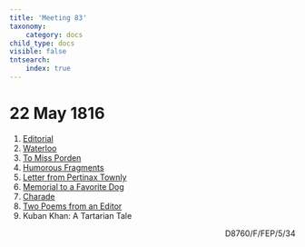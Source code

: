 ```yaml
---
title: 'Meeting 83'
taxonomy:
    category: docs
child_type: docs
visible: false
tntsearch:
    index: true
---
```


# 22 May 1816

1. [Editorial](editorial)  
2. [Waterloo](waterloo)
3. [To Miss Porden](adieu)
4. [Humorous Fragments](humour)
5. [Letter from Pertinax Townly](pertinax)
6. [Memorial to a Favorite Dog](dog)
7. [Charade](charade)
8. [Two Poems from an Editor](editor)  
9. <span class="grey">Kuban Khan: A Tartarian Tale</span> <a href="../season-8/tales/kuban"><i class="fa fa-link" aria-hidden="true"></i></a>

<div style="text-align:right"><span class="dro">D8760/F/FEP/5/34</span> <a href="https://calmview.derbyshire.gov.uk/calmview/Record.aspx?src=CalmView.Catalog&id=D8760%2fF%2fFEP%2f5%2f34&pos=8" target="_blank"><i class="fa fa-external-link"></i></a></div>